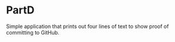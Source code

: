 # PartD

Simple application that prints out four lines of text to show proof of committing to GitHub.
